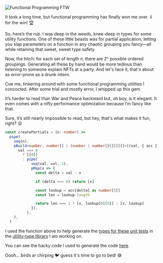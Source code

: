 ![Functional Programming FTW](https://storage.googleapis.com/hox-io-blog-assets/2024-05-22-fp-ftw.webp)

It took a long time, but functional programming has finally won me over. 𝜆 for
the win! 🏆

So, here’s the rub. I was deep in the weeds, knee-deep in types for some utility
functions. One of these little beasts was for partial application, letting you
slap parameters on a function in any chaotic grouping you fancy—all while
retaining that sweet, sweet type safety.

Now, the hitch: for each set of length 𝑛, there are 2ⁿ possible ordered
groupings. Generating all these by hand would be more tedious than listening to
someone explain NFTs at a party. And let's face it, that's about as error-prone
as a drunk intern.

Cue me, tinkering around with some functional programming utilities I concocted.
After some trial and mostly error, I whipped up this gem.

It’s harder to read than War and Peace backward but, oh boy, is it elegant. It
even comes with a nifty performance optimization because I’m fancy like that.

Sure, it’s still nearly impossible to read, but hey, that's what makes it fun,
right? 😜

```typescript
const createPartials = (n: number) =>
  pipe(
    seq(n),
    pBuild<number, number[] | (number | number[][])[][]>((val, { acc }) =>
      val === 0
        ? [[0]]
        : pipe(
            seq(val, val, 1),
            pMap(x => {
              const delta = val - x

              if (delta === 0) return [x]

              const lookup = acc[delta] as number[][]
              const len = lookup.length

              return len === 1 ? [x, lookup[0][0]] : [x, lookup]
            }),
          ),
    ),
  )
```

I used the function above to help generate the [types for these unit
tests](https://github.com/recon-struct/utility-types/blob/main/src/function/part-app/part-app-8.spec.ts#L394)
in the [utility-type library](https://github.com/recon-struct/utility-types) I
am working on.

You can see the hacky code I used to generate the code
[here](https://github.com/recon-struct/utils/blob/main/src/examples/arity/gen-partials.ts).

Oooh... birds ar chirping 🐦 guess it's time to go to bed! 😅
